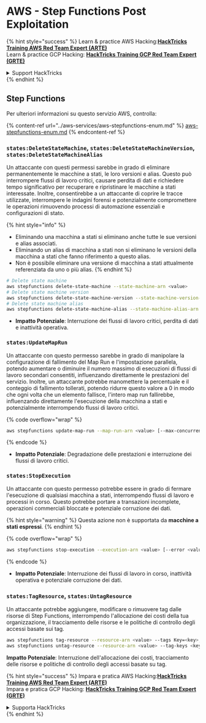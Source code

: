 # AWS - Step Functions Post Exploitation

{% hint style="success" %}
Learn & practice AWS Hacking:<img src="../../../.gitbook/assets/image.png" alt="" data-size="line">[**HackTricks Training AWS Red Team Expert (ARTE)**](https://training.hacktricks.xyz/courses/arte)<img src="../../../.gitbook/assets/image.png" alt="" data-size="line">\
Learn & practice GCP Hacking: <img src="../../../.gitbook/assets/image (2).png" alt="" data-size="line">[**HackTricks Training GCP Red Team Expert (GRTE)**<img src="../../../.gitbook/assets/image (2).png" alt="" data-size="line">](https://training.hacktricks.xyz/courses/grte)

<details>

<summary>Support HackTricks</summary>

* Check the [**subscription plans**](https://github.com/sponsors/carlospolop)!
* **Join the** 💬 [**Discord group**](https://discord.gg/hRep4RUj7f) or the [**telegram group**](https://t.me/peass) or **follow** us on **Twitter** 🐦 [**@hacktricks\_live**](https://twitter.com/hacktricks\_live)**.**
* **Share hacking tricks by submitting PRs to the** [**HackTricks**](https://github.com/carlospolop/hacktricks) and [**HackTricks Cloud**](https://github.com/carlospolop/hacktricks-cloud) github repos.

</details>
{% endhint %}

## Step Functions

Per ulteriori informazioni su questo servizio AWS, controlla:

{% content-ref url="../aws-services/aws-stepfunctions-enum.md" %}
[aws-stepfunctions-enum.md](../aws-services/aws-stepfunctions-enum.md)
{% endcontent-ref %}

### `states:DeleteStateMachine`, `states:DeleteStateMachineVersion`, `states:DeleteStateMachineAlias`

Un attaccante con questi permessi sarebbe in grado di eliminare permanentemente le macchine a stati, le loro versioni e alias. Questo può interrompere flussi di lavoro critici, causare perdita di dati e richiedere tempo significativo per recuperare e ripristinare le macchine a stati interessate. Inoltre, consentirebbe a un attaccante di coprire le tracce utilizzate, interrompere le indagini forensi e potenzialmente compromettere le operazioni rimuovendo processi di automazione essenziali e configurazioni di stato.

{% hint style="info" %}
* Eliminando una macchina a stati si eliminano anche tutte le sue versioni e alias associati.
* Eliminando un alias di macchina a stati non si eliminano le versioni della macchina a stati che fanno riferimento a questo alias.
* Non è possibile eliminare una versione di macchina a stati attualmente referenziata da uno o più alias.
{% endhint %}
```bash
# Delete state machine
aws stepfunctions delete-state-machine --state-machine-arn <value>
# Delete state machine version
aws stepfunctions delete-state-machine-version --state-machine-version-arn <value>
# Delete state machine alias
aws stepfunctions delete-state-machine-alias --state-machine-alias-arn <value>
```
* **Impatto Potenziale**: Interruzione dei flussi di lavoro critici, perdita di dati e inattività operativa.

### `states:UpdateMapRun`

Un attaccante con questo permesso sarebbe in grado di manipolare la configurazione di fallimento del Map Run e l'impostazione parallela, potendo aumentare o diminuire il numero massimo di esecuzioni di flussi di lavoro secondari consentiti, influenzando direttamente le prestazioni del servizio. Inoltre, un attaccante potrebbe manomettere la percentuale e il conteggio di fallimento tollerati, potendo ridurre questo valore a 0 in modo che ogni volta che un elemento fallisce, l'intero map run fallirebbe, influenzando direttamente l'esecuzione della macchina a stati e potenzialmente interrompendo flussi di lavoro critici.

{% code overflow="wrap" %}
```bash
aws stepfunctions update-map-run --map-run-arn <value> [--max-concurrency <value>] [--tolerated-failure-percentage <value>] [--tolerated-failure-count <value>]
```
{% endcode %}

* **Impatto Potenziale**: Degradazione delle prestazioni e interruzione dei flussi di lavoro critici.

### `states:StopExecution`

Un attaccante con questo permesso potrebbe essere in grado di fermare l'esecuzione di qualsiasi macchina a stati, interrompendo flussi di lavoro e processi in corso. Questo potrebbe portare a transazioni incomplete, operazioni commerciali bloccate e potenziale corruzione dei dati.

{% hint style="warning" %}
Questa azione non è supportata da **macchine a stati espressi**.
{% endhint %}

{% code overflow="wrap" %}
```bash
aws stepfunctions stop-execution --execution-arn <value> [--error <value>] [--cause <value>]
```
{% endcode %}

* **Impatto Potenziale**: Interruzione dei flussi di lavoro in corso, inattività operativa e potenziale corruzione dei dati.

### `states:TagResource`, `states:UntagResource`

Un attaccante potrebbe aggiungere, modificare o rimuovere tag dalle risorse di Step Functions, interrompendo l'allocazione dei costi della tua organizzazione, il tracciamento delle risorse e le politiche di controllo degli accessi basate sui tag.
```bash
aws stepfunctions tag-resource --resource-arn <value> --tags Key=<key>,Value=<value>
aws stepfunctions untag-resource --resource-arn <value> --tag-keys <key>
```
**Impatto Potenziale**: Interruzione dell'allocazione dei costi, tracciamento delle risorse e politiche di controllo degli accessi basate su tag.

{% hint style="success" %}
Impara e pratica AWS Hacking:<img src="../../../.gitbook/assets/image.png" alt="" data-size="line">[**HackTricks Training AWS Red Team Expert (ARTE)**](https://training.hacktricks.xyz/courses/arte)<img src="../../../.gitbook/assets/image.png" alt="" data-size="line">\
Impara e pratica GCP Hacking: <img src="../../../.gitbook/assets/image (2).png" alt="" data-size="line">[**HackTricks Training GCP Red Team Expert (GRTE)**<img src="../../../.gitbook/assets/image (2).png" alt="" data-size="line">](https://training.hacktricks.xyz/courses/grte)

<details>

<summary>Supporta HackTricks</summary>

* Controlla i [**piani di abbonamento**](https://github.com/sponsors/carlospolop)!
* **Unisciti al** 💬 [**gruppo Discord**](https://discord.gg/hRep4RUj7f) o al [**gruppo telegram**](https://t.me/peass) o **seguici** su **Twitter** 🐦 [**@hacktricks\_live**](https://twitter.com/hacktricks\_live)**.**
* **Condividi trucchi di hacking inviando PR ai** [**HackTricks**](https://github.com/carlospolop/hacktricks) e [**HackTricks Cloud**](https://github.com/carlospolop/hacktricks-cloud) repos su github.

</details>
{% endhint %}
